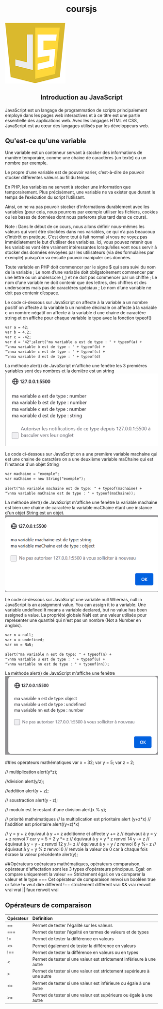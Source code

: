 # <p align ="center"> coursjs </p> 
![imageJavaScript](img/Javascript.png)
 ## <p align ="center"> Introduction au JavaScript </p>  
 JavaScript est un langage de programmation de scripts principalement employé dans les pages web interactives et à ce titre est une partie essentielle des applications web. Avec les langages HTML et CSS, JavaScript est au cœur des langages utilisés par les développeurs web.



## Qu'est-ce qu'une variable
Une variable est un conteneur servant à stocker des informations de manière temporaire, comme une chaine de caractères (un texte) ou un nombre par exemple.

Le propre d’une variable est de pouvoir varier, c’est-à-dire de pouvoir stocker différentes valeurs au fil du temps.

En PHP, les variables ne servent à stocker une information que temporairement. Plus précisément, une variable ne va exister que durant le temps de l’exécution du script l’utilisant.

Ainsi, on ne va pas pouvoir stocker d’informations durablement avec les variables (pour cela, nous pourrons par exemple utiliser les fichiers, cookies ou les bases de données dont nous parlerons plus tard dans ce cours).

Note : Dans le début de ce cours, nous allons définir nous-mêmes les valeurs qui vont être stockées dans nos variables, ce qui n’a pas beaucoup d’intérêt en pratique. C’est donc tout à fait normal si vous ne voyez pas immédiatement le but d’utiliser des variables. Ici, vous pouvez retenir que les variables vont être vraiment intéressantes lorsqu’elles vont nous servir à stocker des données envoyées par les utilisateurs (via des formulaires par exemple) puisqu’on va ensuite pouvoir manipuler ces données.


Toute variable en PHP doit commencer par le signe $ qui sera suivi du nom de la variable ;
Le nom d’une variable doit obligatoirement commencer par une lettre ou un underscore (_) et ne doit pas commencer par un chiffre ;
Le nom d’une variable ne doit contenir que des lettres, des chiffres et des underscores mais pas de caractères spéciaux ;
Le nom d’une variable ne doit pas contenir d’espace.


Le code ci-dessous sur JavaScript
on affecte à la variable a un nombre positif
on affecte à la variable b un nombre décimale
on affecte à la variable c un nombre négatif
on affecte à la variable d une chaine de caractère string
et on affiche pour chaque variable le type avec la fonction typeof()
```
var a = 42;
var b = 4.2;
var c = -42;
var d = "42";alert("ma variable a est de type : " + typeof(a) +
"\nma variable b est de type : " + typeof(b) +
"\nma variable c est de type : " + typeof(c) +
"\nma variable d est de type : " + typeof(d)
```
La méthode alert() de JavaScript m'affiche une fenêtre
les 3 premières variables sont des nombres et la dernière est un string
![affichage](img/Capture.PNG)

Le code ci-dessous sur JavaScript
on a une première variable machaine qui est une chaine de caractère
on a une deuxième variable maChaine qui est l'instance d'un objet String
```
var machaine = "exemple";
var maChaine = new String("exemple");

alert("ma variable machaine est de type: " + typeof(machaine) + 
"\nma variable maChaine est de type : " + typeof(maChaine));

```
La méthode alert() de JavaScript m'affiche une fenêtre
la variable machaine est bien une chaine de caractère
la variable maChaine étant une instance d'un objet String est un objet.
![affichage](img/Capture2.PNG)

Le code ci-dessous sur  JavaScript
une variable null Whereas, null in JavaScript is an assignment value. You can assign it to a variable.
Une variable undefined It means a variable declared, but no value has been assigned a value.
La propriété globale NaN est une valeur utilisée pour représenter une quantité qui n'est pas un nombre (Not a Number en anglais).


```
var n = null;
var u = undefined;
var nn = NaN;

alert("ma variable n est de type: " + typeof(n) + 
"\nma variable u est de type : " + typeof(u) +
"\nma variable nn est de type : " + typeof(nn));
```
La méthode alert() de JavaScript m'affiche une fenêtre
![affichage](img/Capture3.PNG)

##les opérateurs mathématiques
var x = 32;
var y = 5;
var z = 2;

// multiplication
alert(y*z);

//division
alert(y/z);

//addition
alert(y + z);

// soustraction 
alert(y - z);

// modulo est le restant d'une division
alert(x % y);

// priorité mathématiques
// la multiplication est prioritaire
alert (y+z*x)
// l'addition est prioritaire
alert((y+z)*x)

// y = y + z équivaut à y += z additionne et affecte
y += z // équivaut à y = y + z renvoi 7 car y = 5 + 2
y *= z // équivaut à y = y * z renvoi 14
y -= z // équivaut à y = y - z renvoi 12
y /= z // équivaut à y = y / z renvoi 6
y %= z // équivaut à y = y % z renvoi 0
// renvoie la valeur de 0 car à chaque fois écrase la valeur précédente
alert(y);

##Opérateurs
opérateurs mathématiques, opérateurs comparaison, opérateur d'affectation sont les 3 types d'opérateurs principaux.
Egal: on compare uniquement la valeur ==
Strictement égal: on va comparer la valeur et le type ===
Cet opérateur de comparaison renvoi un booléen true or false
!= veut dire différent 
!== strictement différent
vrai && vrai renvoit vrai
vrai || faux renvoit vrai   

## Opérateurs de comparaison
| Opérateur | Définition |
| :-------- | :---------|
| == | Permet de tester l'égalité sur les valeurs |
| === | Permet de tester l’égalité en termes de valeurs et de types |
| != | Permet de tester la différence en valeurs |
| <> | Permet également de tester la différence en valeurs |
| !== | Permet de tester la différence en valeurs ou en types |
| < | Permet de tester si une valeur est strictement inférieure à une autre
| > | Permet de tester si une valeur est strictement supérieure à une autre |
| <= | Permet de tester si une valeur est inférieure ou égale à une autre |
| >= | Permet de tester si une valeur est supérieure ou égale à une autre |

